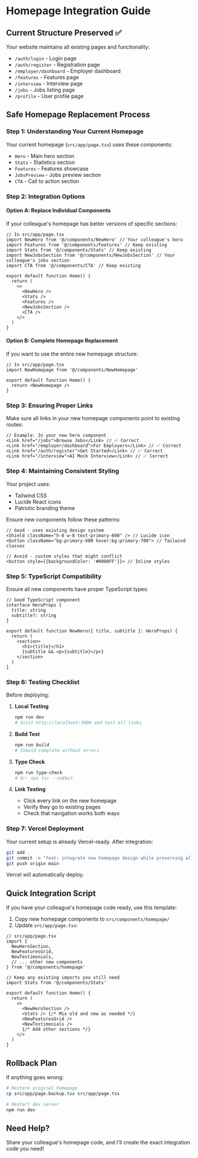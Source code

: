# Homepage Integration Guide

## Current Structure Preserved ✅

Your website maintains all existing pages and functionality:
- `/auth/login` - Login page
- `/auth/register` - Registration page  
- `/employer/dashboard` - Employer dashboard
- `/features` - Features page
- `/interview` - Interview page
- `/jobs` - Jobs listing page
- `/profile` - User profile page

## Safe Homepage Replacement Process

### Step 1: Understanding Your Current Homepage

Your current homepage (`src/app/page.tsx`) uses these components:
- `Hero` - Main hero section
- `Stats` - Statistics section
- `Features` - Features showcase
- `JobsPreview` - Jobs preview section
- `CTA` - Call to action section

### Step 2: Integration Options

#### Option A: Replace Individual Components
If your colleague's homepage has better versions of specific sections:

```tsx
// In src/app/page.tsx
import NewHero from '@/components/NewHero' // Your colleague's hero
import Features from '@/components/Features' // Keep existing
import Stats from '@/components/Stats' // Keep existing
import NewJobsSection from '@/components/NewJobsSection' // Your colleague's jobs section
import CTA from '@/components/CTA' // Keep existing

export default function Home() {
  return (
    <>
      <NewHero />
      <Stats />
      <Features />
      <NewJobsSection />
      <CTA />
    </>
  )
}
```

#### Option B: Complete Homepage Replacement
If you want to use the entire new homepage structure:

```tsx
// In src/app/page.tsx
import NewHomepage from '@/components/NewHomepage'

export default function Home() {
  return <NewHomepage />
}
```

### Step 3: Ensuring Proper Links

Make sure all links in your new homepage components point to existing routes:

```tsx
// Example: In your new hero component
<Link href="/jobs">Browse Jobs</Link> // ✅ Correct
<Link href="/employer/dashboard">For Employers</Link> // ✅ Correct
<Link href="/auth/register">Get Started</Link> // ✅ Correct
<Link href="/interview">AI Mock Interview</Link> // ✅ Correct
```

### Step 4: Maintaining Consistent Styling

Your project uses:
- Tailwind CSS
- Lucide React icons
- Patriotic branding theme

Ensure new components follow these patterns:

```tsx
// Good - uses existing design system
<Shield className="h-8 w-8 text-primary-600" /> // Lucide icon
<button className="bg-primary-600 hover:bg-primary-700"> // Tailwind classes

// Avoid - custom styles that might conflict
<button style={{backgroundColor: '#0000FF'}}> // Inline styles
```

### Step 5: TypeScript Compatibility

Ensure all new components have proper TypeScript types:

```tsx
// Good TypeScript component
interface HeroProps {
  title: string
  subtitle?: string
}

export default function NewHero({ title, subtitle }: HeroProps) {
  return (
    <section>
      <h1>{title}</h1>
      {subtitle && <p>{subtitle}</p>}
    </section>
  )
}
```

### Step 6: Testing Checklist

Before deploying:

1. **Local Testing**
   ```bash
   npm run dev
   # Visit http://localhost:3000 and test all links
   ```

2. **Build Test**
   ```bash
   npm run build
   # Should complete without errors
   ```

3. **Type Check**
   ```bash
   npm run type-check
   # Or: npx tsc --noEmit
   ```

4. **Link Testing**
   - Click every link on the new homepage
   - Verify they go to existing pages
   - Check that navigation works both ways

### Step 7: Vercel Deployment

Your current setup is already Vercel-ready. After integration:

```bash
git add .
git commit -m "feat: integrate new homepage design while preserving all existing pages"
git push origin main
```

Vercel will automatically deploy.

## Quick Integration Script

If you have your colleague's homepage code ready, use this template:

1. Copy new homepage components to `src/components/homepage/`
2. Update `src/app/page.tsx`:

```tsx
// src/app/page.tsx
import { 
  NewHeroSection,
  NewFeaturesGrid,
  NewTestimonials,
  // ... other new components
} from '@/components/homepage'

// Keep any existing imports you still need
import Stats from '@/components/Stats'

export default function Home() {
  return (
    <>
      <NewHeroSection />
      <Stats /> {/* Mix old and new as needed */}
      <NewFeaturesGrid />
      <NewTestimonials />
      {/* Add other sections */}
    </>
  )
}
```

## Rollback Plan

If anything goes wrong:

```bash
# Restore original homepage
cp src/app/page.backup.tsx src/app/page.tsx

# Restart dev server
npm run dev
```

## Need Help?

Share your colleague's homepage code, and I'll create the exact integration code you need!